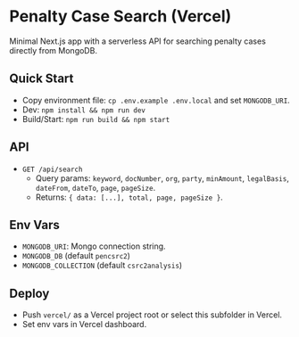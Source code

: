 # Penalty Case Search (Vercel)

Minimal Next.js app with a serverless API for searching penalty cases directly from MongoDB.

## Quick Start
- Copy environment file: `cp .env.example .env.local` and set `MONGODB_URI`.
- Dev: `npm install && npm run dev`
- Build/Start: `npm run build && npm start`

## API
- `GET /api/search`
  - Query params: `keyword`, `docNumber`, `org`, `party`, `minAmount`, `legalBasis`, `dateFrom`, `dateTo`, `page`, `pageSize`.
  - Returns: `{ data: [...], total, page, pageSize }`.

## Env Vars
- `MONGODB_URI`: Mongo connection string.
- `MONGODB_DB` (default `pencsrc2`)
- `MONGODB_COLLECTION` (default `csrc2analysis`)

## Deploy
- Push `vercel/` as a Vercel project root or select this subfolder in Vercel.
- Set env vars in Vercel dashboard.

